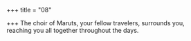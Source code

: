 +++
title = "08"

+++
The choir of Maruts, your fellow travelers, surrounds you,  
reaching you all together throughout the days.  